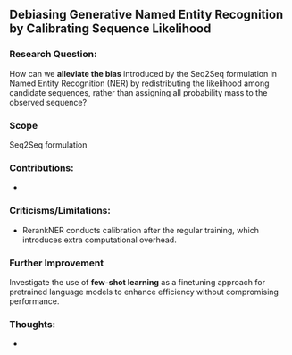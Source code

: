 ## Debiasing Generative Named Entity Recognition by Calibrating Sequence Likelihood

### Research Question:
How can we **alleviate the bias** introduced by the Seq2Seq formulation in Named Entity Recognition (NER) by redistributing the likelihood among candidate sequences, rather than assigning all probability mass to the observed sequence?

### Scope

Seq2Seq formulation

### Contributions:
- 

### Criticisms/Limitations:
- RerankNER conducts calibration after the regular training, which introduces extra computational overhead.

### Further Improvement

Investigate the use of **few-shot learning** as a finetuning approach for pretrained language models to enhance efficiency without compromising performance.

### Thoughts:
- 
